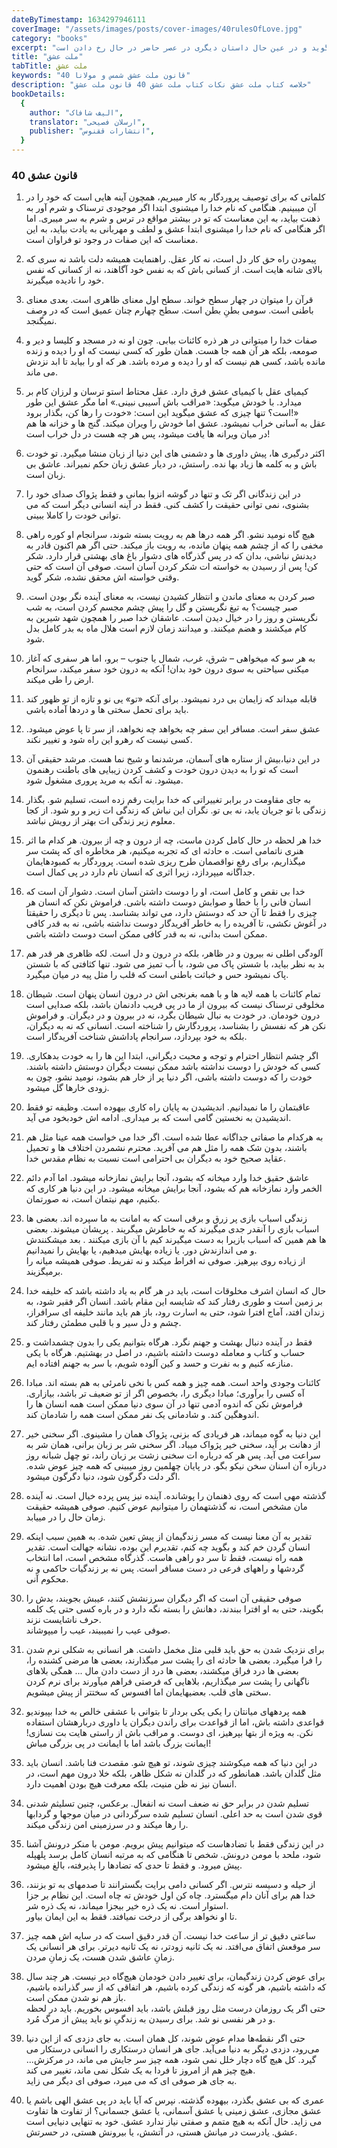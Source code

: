 ```yaml
---
dateByTimestamp: 1634297946111
coverImage: "/assets/images/posts/cover-images/40rulesOfLove.jpg"
category: "books"
excerpt: "در این کتاب به روایت رابطه ی مولانا و شمس پرداخته میشود. همچنین اندرزهایی که شمس به مولانا میگوید و در عین حال داستان دیگری در عصر حاضر در حال رخ دادن است"
title: "ملت عشق"
tabTitle: ملت عشق
keywords: "40 قانون ملت عشق شمس و مولانا"
description: "خلاصه کتاب ملت عشق نکات کتاب ملت عشق 40 قانون ملت عشق"
bookDetails:
  {
    author: "الیف شافاک",
    translator: "ارسلان فصیحی",
    publisher: "انتشارات ققنوس",
  }
---
```


### 40 قانون عشق

1.  کلماتی که برای توصیف پروردگار به کار میبریم، همچون آینه هایی است که خود را در آن میبینیم. هنگامی که نام خدا را میشنوی ابتدا اگر موجودی ترسناک و شرم آور به ذهنت بیاید، به این معناست که تو در بیشتر مواقع در ترس و شرم به سر میبری. اما اگر هنگامی که نام خدا را میشنوی ابتدا عشق و لطف و مهربانی به یادت بیاید، به این معناست که این صفات در وجود تو فراوان است.
2.  پیمودن راه حق کار دل است، نه کار عقل. راهنمایت همیشه دلت باشد نه سری که بالای شانه هایت است. از کسانی باش که به نفس خود آگاهند، نه از کسانی که نفس خود را نادیده میگیرند.
3.  قرآن را میتوان در چهار سطح خواند. سطح اول معنای ظاهری است. بعدی معنای باطنی است. سومی بطنِ بطن است. سطح چهارم چنان عمیق است که در وصف نمیگنجد.
4.  صفات خدا را میتوانی در هر ذره کائنات بیابی. چون او نه در مسجد و کلیسا و دیر و صومعه، بلکه هر آن همه جا هست. همان طور که کسی نیست که او را دیده و زنده مانده باشد، کسی هم نیست که او را دیده و مرده باشد. هر که او را بیابد تا ابد نزدش می ماند.
5.  کیمیای عقل با کیمیای عشق فرق دارد. عقل محتاط استو ترسان و لرزان کام بر میدارد. با خودش میگوید: «مراقب باش آسیبی نبینی.» اما مگر عشق این طور است؟ تنها چیزی که عشق میگوید این است: «خودت را رها کن، بگذار برود!»  
    عقل به آسانی خراب نمیشود. عشق اما خودش را ویران میکند. گنج ها و خزانه ها هم در میان ویرانه ها یافت میشود، پس هر چه هست در دل خراب است!
6.  اکثر درگیری ها، پیش داوری ها و دشمنی های این دنیا از زبان منشا میگیرد. تو خودت باش و به کلمه ها زیاد بها نده. راستش، در دیار عشق زبان حکم نمیراند. عاشق بی زبان است.
7.  در این زندگانی اگر تک و تنها در گوشه انزوا بمانی و فقط پژواک صدای خود را بشنوی، نمی توانی حقیقت را کشف کنی. فقط در آینه انسانی دیگر است که می توانی خودت را کاملا ببینی.
8.  هیچ گاه نومید نشو. اگر همه درها هم به رویت بسته شوند، سرانجام او کوره راهی مخفی را که از چشم همه پنهان مانده، به رویت باز میکند. حتی اگر هم اکنون قادر به دیدنش نباشی، بدان که در پس گذرگاه های دشوار باغ های بهشتی قرار دارد. شکر کن! پس از رسیدن به خواسته ات شکر کردن آسان است. صوفی آن است که حتی وقتی خواسته اش محقق نشده، شکر گوید.
9.  صبر کردن به معنای ماندن و انتظار کشیدن نیست، به معنای آینده نگر بودن است. صبر چیست؟ به تیغ نگریستن و گل را پیش چشم مجسم کردن است، به شب نگریستن و روز را در خیال دیدن است. عاشقان خدا صبر را همچون شهد شیرین به کام میکشند و هضم میکنند. و میدانند زمان لازم است هلال ماه به بدر کامل بدل شود.
10. به هر سو که میخواهی – شرق، غرب، شمال یا جنوب – برو، اما هر سفری که آغاز میکنی سیاحتی به سوی درون خود بدان! آنکه به درون خود سفر میکند، سرانجام ارض را طی میکند.

11. قابله میداند که زایمان بی درد نمیشود. برای آنکه «تو» یی نو و تازه از تو ظهور کند باید برای تحمل سختی ها و دردها آماده باشی.

12. عشق سفر است. مسافر این سفر چه بخواهد چه نخواهد، از سر تا پا عوض میشود. کسی نیست که رهرو این راه شود و تغییر نکند.

13. در این دنیا،بیش از ستاره های آسمان، مرشدنما و شیخ نما هست. مرشد حقیقی آن است که تو را به دیدن درون خودت و کشف کردن زیبایی های باطنت رهنمون میشود. نه آنکه به مرید پروری مشغول شود.

14. به جای مقاومت در برابر تغییراتی که خدا برایت رقم زده است، تسلیم شو. بگذار زندگی با تو جریان یابد، نه بی تو. نگران این نباش که زندگی ات زیر و رو شود. از کجا معلوم زیر زندگی ات بهتر از رویش نباشد.

15. خدا هر لحظه در حال کامل کردن ماست، چه از درون و چه از بیرون. هر کدام ما اثر هنری ناتمامی است. ه حادثه ای که تجربه میکنیم، هر مخاطره ای که پشت سر میگذاریم، برای رفع نواقصمان طرح ریزی شده است. پروردگار به کمبودهایمان جداگانه میپردازد، زیرا اثری که انسان نام دارد در پی کمال است.

16. خدا بی نقص و کامل است، او را دوست داشتن آسان است. دشوار آن است که انسان فانی را با خطا و صوابش دوست داشته باشی. فراموش نکن که انسان هر چیزی را فقط تا آن حد که دوستش دارد، می تواند بشناسد. پس تا دیگری را حقیقتا در آغوش نکشی، تا آفریده را به خاطر آفریدگار دوست نداشته باشی، نه به قدر کافی ممکن است بدانی، نه به قدر کافی ممکن است دوست داشته باشی.

17. آلودگی اطلی نه بیرون و در ظاهر، بلکه در درون و دل است. لکه ظاهری هر قدر هم بد به نظر بیاید، با شستن پاک می شود، با آب تمیز می شود. تنها کثافتی که با شستن پاک نمیشود حس و خباثت باطنی است که قلب را مثل پیه در میان میگیرد.

18. تمام کائنات با همه لایه ها و با همه بغرنجی اش در درون انسان پنهان است. شیطان مخلوقی ترسناک نیست که بیرون از ما در پی فریب دادنمان باشد، بلکه صدایی است درون خودمان. در خودت به نبال شیطان بگرد، نه در بیرون و در دیگران. و فراموش نکن هر که نفسش را بشناسد، پروردگارش را شناخته است. انسانی که نه به دیگران، بلکه به خود بپردازد، سرانجام پاداشش شناخت آفریدگار است.

19. اگر چشم انتظار احترام و توجه و محبت دیگرانی، ابتدا این ها را به خودت بدهکاری. کسی که خودش را دوست نداشته باشد ممکن نیست دیگران دوستش داشته باشند. خودت را که دوست داشته باشی، اگر دنیا پر از خار هم بشود، نومید نشو، چون به زودی خارها گل میشود.

20. عاقبتمان را ما نمیدانیم. اندیشیدن به پایان راه کاری بیهوده است. وظیفه تو فقط اندیشیدن به نخستین گامی است که بر میداری. ادامه اش خودبخود می آید.

21. به هرکدام ما صفاتی جداگانه عطا شده است. اگر خدا می خواست همه عینا مثل هم باشند، بدون شک همه را مثل هم می آفرید. محترم نشمردن اختلاف ها و تحمیل عقاید صحیح خود به دیگران بی احترامی است نسبت به نظام مقدس خدا.

22. عاشق حقیق خدا وارد میخانه که بشود، آنجا برایش نمازخانه میشود. اما آدم دائم الخمر وارد نمازخانه هم که بشود، آنجا برایش میخانه میشود. در این دنیا هر کاری که بکنیم، مهم نیتمان است، نه صورتمان.

23. زندگی اسباب بازی پر زرق و برقی است که به امانت به ما سپرده اند. بعضی ها اسباب بازی را آنقدر جدی میگیرند که به خاطرش میگریند . پریشان میشوند. بعضی ها هم همین که اسباب بازیرا به دست میگیرند کیم با آن بازی میکنند . بعد میشکنندش و می اندازندش دور. یا زیاده بهایش میدهیم، یا بهایش را نمیدانیم.  
    از زیاده روی بپرهیز. صوفی نه افراط میکند و نه تفریط. صوفی همیشه میانه را برمیگزیند.

24. حال که انسان اشرف مخلوقات است، باید در هر گام به یاد داشته باشد که خلیفه خدا بر زمین است و طوری رفتار کند که شایسه این مقام باشد. انسان اگر فقیر شود، به زندان افتد، آماج افترا شود، حتی به اسارت رود، باز هم باید مانند خلیفه ای سرافراز، چشم و دل سیر و با قلبی مطمئن رفتار کند.

25. فقط در آینده دنبال بهشت و جهنم نگرد. هرگاه بتوانیم یکی را بدون چشمداشت و حساب و کتاب و معامله دوست داشته باشیم، در اصل در بهشتیم. هرگاه با یکی منازعه کنیم و به نفرت و حسد و کین آلوده شویم، با سر به جهنم افتاده ایم.

26. کائنات وجودی واحد است. همه چیز و همه کس با نخی نامرئی به هم بسته اند. مبادا آه کسی را برآوری؛ مبادا دیگری را، بخصوص اگر از تو ضعیف تر باشد، بیازاری. فراموش نکن که اندوه آدمی تنها در آن سوی دنیا ممکن است همه انسان ها را اندوهگین کند. و شادمانی یک نفر ممکن است همه را شادمان کند.

27. این دنیا به گوه میماند، هر فریادی که بزنی، پژواک همان را مشینوی. اگر سخنی خیر از دهانت بر آید، سخنی خیر پژواک میباد. اگر سخنی شر بر زبان برانی، همان شر به سراعت می آید. پس هر که درباره ات سخنی زشت بر زبان راند، تو چهل شبانه روز دربازه آن اسنان سخن نیکو بگو. در پایان چهلمین روز میبینی که همه چیز عوض شده. اگر دلت دگرگون شود، دنیا دگرگون میشود.

28. گذشته مهی است که روی ذهنمان را پوشانده. آینده نیز پس پرده خیال است. نه آینده مان مشخص است، نه گذشتهمان را میتوانیم عوض کنیم. صوفی همیشه حقیقت زمان حال را در مییابد.

29. تقدیر به آن معنا نیست که مسر زندگیمان از پیش تعین شده. به همین سبب اینکه انسان گردن خم کند و بگوید چه کنم، تقدیرم این بوده، نشانه جهالت است. تقدیر همه راه نیست، فقط تا سر دو راهی هاست. گذرگاه مشخص است، اما انتخاب گردشها و راههای فرعی در دست مسافر است. پس نه بر زندگیات حاکمی و نه محکوم آنی.

30. صوفی حقیقی آن است که اگر دیگران سرزنشش کنند، عیبش بجویند، بدش را بگویند، حتی به او افترا ببندند، دهانش را بسته نگه دارد و در باره کسی حتی یک کلمه حرف ناشایست نزند.  
    صوفی عیب را نمیبیند، عیب را میپوشاند.

31. برای نزدیک شدن به حق باید قلبی مثل مخمل داشت. هر انسانی به شکلی نرم شدن را فرا میگیرد. بعضی ها حادثه ای را پشت سر میگذارند، بعضی ها مرضی کشنده را، بعضی ها درد فراق میکشند، بعضی ها درد از دست دادن مال ... همگی بلاهای ناگهانی را پشت سر میگذاریم، بلاهایی که فرصتی فراهم میآورند برای نرم کردن سختی های قلب. بعضیهایمان اما افسوس که سختتر از پیش میشویم.

32. همه پردههای میانتان را یکی یکی بردار تا بتوانی با عشقی خالص به خدا بپیوندیو قواعدی داشته باش، اما از قواعدت برای راندن دیگران یا داوری دربارهشان استفاده نکن. به ویژه از بتها بپرهیز، ای دوست. و مراقب باش از راستی هایت بت نسازی! ایمانت بزرگ باشد اما با ایمانت در پی بزرگی مباش!

33. در این دنیا که همه میکوشند چیزی شوند، تو هیچ شو. مقصدت فنا باشد. انسان باید مثل گلدان باشد. همانطور که در گلدان نه شکل ظاهر، بلکه خلا درون مهم است، در انسان نیز نه ظن منیت، بلکه معرفت هیچ بودن اهمیت دارد.

34. تسلیم شدن در برابر حق نه ضعف است نه انفعال. برعکس، چنین تسلیثم شدنی قوی شدن است به حد اعلی. انسان تسلیم شده سرگردانی در میان موجها و گردابها را رها میکند و در سرزمینی امن زندگی میکند.

35. در این زندگی فقط با تضادهاست که میتوانیم پیش برویم. مومن با منکر درونش آشنا شود، ملحد با مومن درونش. شخص تا هنگامی که به مرتبه انسان کامل برسد پلهپله پیش میرود. و فقط تا حدی که تضادها را پذیرفته، بالغ میشود.

36. از حیله و دسیسه نترس. اگر کسانی دامی برایت بگسترانند تا صدمهای به تو بزنند، خدا هم برای آنان دام میگسترد. چاه کن اول خودش ته چاه است. این نظام بر جزا استوار است. نه یک ذره خیر بیجزا میماند، نه یک ذره شر.  
    تا او نخواهد برگی از درخت نمیافتد. فقط به این ایمان بیاور.

37. ساعتی دقیق تر از ساعت خدا نیست. آن قدر دقیق است که در سایه اش همه چیز سر موقعش اتفاق می‌افتد. نه یک ثانیه زودتر، نه یک ثانیه دیرتر. برای هر انسانی یک زمانِ عاشق شدن هست، یک زمانِ مردن.

38. برای عوض کردن زندگیمان، برای تغییر دادن خودمان هیچ‌گاه دیر نیست. هر چند سال که داشته باشیم، هر گونه که زندگی کرده باشیم، هر اتفاقی که از سر گذرانده باشیم، باز هم نو شدن ممکن است.  
    حتی اگر یک روزمان درست مثل روز قبلش باشد، باید افسوس بخوریم. باید در لحظه و در هر نفسی نو شد. برای رسیدن به زندگیِ نو باید پیش از مرگ مُرد.

39. حتی اگر نقطه‌ها مدام عوض شوند، کل همان است. به جای دزدی که از این دنیا می‌رود، دزدی دیگر به دنیا می‌آید. جای هر انسان درستکاری را انسانی درستکار می گیرد. کل هیچ گاه دچار خلل نمی شود، همه چیز سر جایش می ماند، در مرکزش... هیچ چیز هم از امروز تا فردا به یک شکل نمی ماند، تغییر می کند.  
    به جای هر صوفی ای که می میرد، صوفی ای دیگر می زاید.

40. عمری که بی عشق بگذرد، بیهوده گذشته. نپرس که آیا باید در پی عشق الهی باشم یا عشق مجازی، عشق زمینی یا عشق آسمانی، یا عشق جسمانی؟ از تفاوت ها تفاوت می زاید. حال آنکه به هیچ متمم و صفتی نیاز ندارد عشق. خود به تنهایی دنیایی است عشق. یادرست در میانش هستی، در آتشش، یا بیرونش هستی، در حسرتش.
